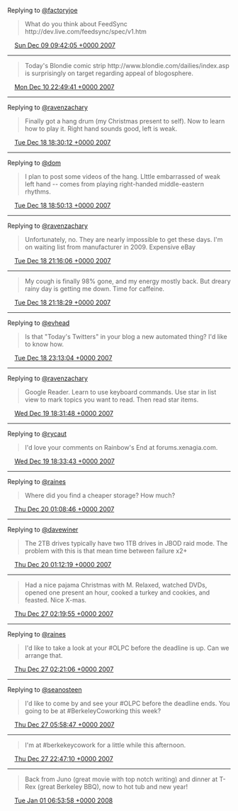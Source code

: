 Replying to [@factoryjoe](https://twitter.com/chrismessina/status/483030582)

> What do you think about FeedSync http://dev\.live\.com/feedsync/spec/v1\.htm

<img src="../../media/tweet.ico" width="12" /> [Sun Dec 09 09:42:05 +0000 2007](https://twitter.com/ChristopherA/status/483058762)

----

> Today's Blondie comic strip http://www\.blondie\.com/dailies/index\.asp is surprisingly on target regarding appeal of blogosphere\.

<img src="../../media/tweet.ico" width="12" /> [Mon Dec 10 22:49:41 +0000 2007](https://twitter.com/ChristopherA/status/488024672)

----

Replying to [@ravenzachary](https://twitter.com/ravenzachary/status/505097252)

> Finally got a hang drum \(my Christmas present to self\)\. Now to learn how to play it\. Right hand sounds good, left is weak\.

<img src="../../media/tweet.ico" width="12" /> [Tue Dec 18 18:30:12 +0000 2007](https://twitter.com/ChristopherA/status/511761072)

----

Replying to [@dom](https://twitter.com/dom/status/508403192)

> I plan to post some videos of the hang\. LIttle embarrassed of weak left hand \-\- comes from playing right\-handed middle\-eastern rhythms\.

<img src="../../media/tweet.ico" width="12" /> [Tue Dec 18 18:50:13 +0000 2007](https://twitter.com/ChristopherA/status/511810142)

----

Replying to [@ravenzachary](https://twitter.com/ravenzachary/status/511816052)

> Unfortunately, no\. They are nearly impossible to get these days\. I'm on waiting list from manufacturer in 2009\. Expensive eBay

<img src="../../media/tweet.ico" width="12" /> [Tue Dec 18 21:16:06 +0000 2007](https://twitter.com/ChristopherA/status/512168802)

----

> My cough is finally 98% gone, and my energy mostly back\. But dreary rainy day is getting me down\. Time for caffeine\.

<img src="../../media/tweet.ico" width="12" /> [Tue Dec 18 21:18:29 +0000 2007](https://twitter.com/ChristopherA/status/512174492)

----

Replying to [@evhead](https://twitter.com/evhead/status/145454532)

> Is that "Today's Twitters" in your blog a new automated thing? I'd like to know how\.

<img src="../../media/tweet.ico" width="12" /> [Tue Dec 18 23:13:04 +0000 2007](https://twitter.com/ChristopherA/status/512457352)

----

Replying to [@ravenzachary](https://twitter.com/ravenzachary/status/512959222)

> Google Reader\. Learn to use keyboard commands\. Use star in list view to mark topics you want to read\. Then read star items\.

<img src="../../media/tweet.ico" width="12" /> [Wed Dec 19 18:31:48 +0000 2007](https://twitter.com/ChristopherA/status/515172822)

----

Replying to [@rycaut](https://twitter.com/rycaut/status/513322242)

> I'd love your comments on Rainbow's End at forums\.xenagia\.com\.

<img src="../../media/tweet.ico" width="12" /> [Wed Dec 19 18:33:43 +0000 2007](https://twitter.com/ChristopherA/status/515178372)

----

Replying to [@raines](https://twitter.com/raines/status/516005662)

> Where did you find a cheaper storage? How much?

<img src="../../media/tweet.ico" width="12" /> [Thu Dec 20 01:08:46 +0000 2007](https://twitter.com/ChristopherA/status/516148842)

----

Replying to [@davewiner](https://twitter.com/davewiner/status/515999102)

> The 2TB drives typically have two 1TB drives in JBOD raid mode\. The problem with this is that mean time between failure x2\+

<img src="../../media/tweet.ico" width="12" /> [Thu Dec 20 01:12:19 +0000 2007](https://twitter.com/ChristopherA/status/516157402)

----

> Had a nice pajama Christmas with M\. Relaxed, watched DVDs, opened one present an hour, cooked a turkey and cookies, and feasted\. Nice X\-mas\.

<img src="../../media/tweet.ico" width="12" /> [Thu Dec 27 02:19:55 +0000 2007](https://twitter.com/ChristopherA/status/536534692)

----

Replying to [@raines](https://twitter.com/raines/status/536379412)

> I'd like to take a look at your \#OLPC before the deadline is up\. Can we arrange that\.

<img src="../../media/tweet.ico" width="12" /> [Thu Dec 27 02:21:06 +0000 2007](https://twitter.com/ChristopherA/status/536537472)

----

Replying to [@seanosteen](https://twitter.com/@seanosteen/status/535413742)

> I'd like to come by and see your \#OLPC before the deadline ends\. You going to be at \#BerkeleyCoworking this week?

<img src="../../media/tweet.ico" width="12" /> [Thu Dec 27 05:58:47 +0000 2007](https://twitter.com/ChristopherA/status/536995332)

----

> I'm at \#berkekeycowork for a little while this afternoon\.

<img src="../../media/tweet.ico" width="12" /> [Thu Dec 27 22:47:10 +0000 2007](https://twitter.com/ChristopherA/status/539278592)

----

> Back from Juno \(great movie with top notch writing\) and dinner at T\-Rex \(great Berkeley BBQ\), now to hot tub and new year\!

<img src="../../media/tweet.ico" width="12" /> [Tue Jan 01 06:53:58 +0000 2008](https://twitter.com/ChristopherA/status/551677592)